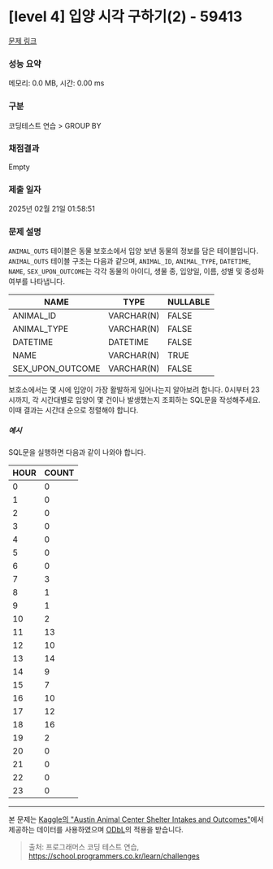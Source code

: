 # [level 4] 입양 시각 구하기(2) - 59413 

[문제 링크](https://school.programmers.co.kr/learn/courses/30/lessons/59413) 

### 성능 요약

메모리: 0.0 MB, 시간: 0.00 ms

### 구분

코딩테스트 연습 > GROUP BY

### 채점결과

Empty

### 제출 일자

2025년 02월 21일 01:58:51

### 문제 설명

<p><code>ANIMAL_OUTS</code> 테이블은 동물 보호소에서 입양 보낸 동물의 정보를 담은 테이블입니다. <code>ANIMAL_OUTS</code> 테이블 구조는 다음과 같으며, <code>ANIMAL_ID</code>, <code>ANIMAL_TYPE</code>, <code>DATETIME</code>, <code>NAME</code>, <code>SEX_UPON_OUTCOME</code>는 각각 동물의 아이디, 생물 종, 입양일, 이름, 성별 및 중성화 여부를 나타냅니다.</p>
<table class="table">
        <thead><tr>
<th>NAME</th>
<th>TYPE</th>
<th>NULLABLE</th>
</tr>
</thead>
        <tbody><tr>
<td>ANIMAL_ID</td>
<td>VARCHAR(N)</td>
<td>FALSE</td>
</tr>
<tr>
<td>ANIMAL_TYPE</td>
<td>VARCHAR(N)</td>
<td>FALSE</td>
</tr>
<tr>
<td>DATETIME</td>
<td>DATETIME</td>
<td>FALSE</td>
</tr>
<tr>
<td>NAME</td>
<td>VARCHAR(N)</td>
<td>TRUE</td>
</tr>
<tr>
<td>SEX_UPON_OUTCOME</td>
<td>VARCHAR(N)</td>
<td>FALSE</td>
</tr>
</tbody>
      </table>
<p>보호소에서는 몇 시에 입양이 가장 활발하게 일어나는지 알아보려 합니다. 0시부터 23시까지, 각 시간대별로 입양이 몇 건이나 발생했는지 조회하는 SQL문을 작성해주세요. 이때 결과는 시간대 순으로 정렬해야 합니다.</p>

<h5>예시</h5>

<p>SQL문을 실행하면 다음과 같이 나와야 합니다.</p>
<table class="table">
        <thead><tr>
<th>HOUR</th>
<th>COUNT</th>
</tr>
</thead>
        <tbody><tr>
<td>0</td>
<td>0</td>
</tr>
<tr>
<td>1</td>
<td>0</td>
</tr>
<tr>
<td>2</td>
<td>0</td>
</tr>
<tr>
<td>3</td>
<td>0</td>
</tr>
<tr>
<td>4</td>
<td>0</td>
</tr>
<tr>
<td>5</td>
<td>0</td>
</tr>
<tr>
<td>6</td>
<td>0</td>
</tr>
<tr>
<td>7</td>
<td>3</td>
</tr>
<tr>
<td>8</td>
<td>1</td>
</tr>
<tr>
<td>9</td>
<td>1</td>
</tr>
<tr>
<td>10</td>
<td>2</td>
</tr>
<tr>
<td>11</td>
<td>13</td>
</tr>
<tr>
<td>12</td>
<td>10</td>
</tr>
<tr>
<td>13</td>
<td>14</td>
</tr>
<tr>
<td>14</td>
<td>9</td>
</tr>
<tr>
<td>15</td>
<td>7</td>
</tr>
<tr>
<td>16</td>
<td>10</td>
</tr>
<tr>
<td>17</td>
<td>12</td>
</tr>
<tr>
<td>18</td>
<td>16</td>
</tr>
<tr>
<td>19</td>
<td>2</td>
</tr>
<tr>
<td>20</td>
<td>0</td>
</tr>
<tr>
<td>21</td>
<td>0</td>
</tr>
<tr>
<td>22</td>
<td>0</td>
</tr>
<tr>
<td>23</td>
<td>0</td>
</tr>
</tbody>
      </table>
<hr>

<p>본 문제는 <a href="https://www.kaggle.com/aaronschlegel/austin-animal-center-shelter-intakes-and-outcomes" target="_blank" rel="noopener">Kaggle의 "Austin Animal Center Shelter Intakes and Outcomes"</a>에서 제공하는 데이터를 사용하였으며 <a href="https://opendatacommons.org/licenses/odbl/1.0/" target="_blank" rel="noopener">ODbL</a>의 적용을 받습니다.</p>


> 출처: 프로그래머스 코딩 테스트 연습, https://school.programmers.co.kr/learn/challenges